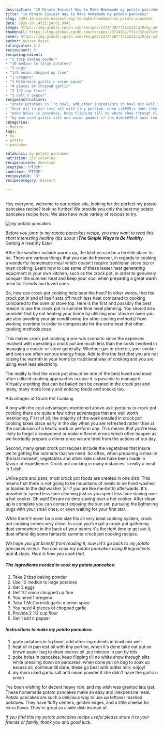 ```yaml
---
description: "10 Minute Easiest Way to Make Homemade my potato pancakes"
title: "10 Minute Easiest Way to Make Homemade my potato pancakes"
slug: 3391-10-minute-easiest-way-to-make-homemade-my-potato-pancakes
date: 2020-10-14T21:24:01.094Z
image: https://img-global.cpcdn.com/recipes/23724387/751x532cq70/my-potato-pancakes-recipe-main-photo.jpg
thumbnail: https://img-global.cpcdn.com/recipes/23724387/751x532cq70/my-potato-pancakes-recipe-main-photo.jpg
cover: https://img-global.cpcdn.com/recipes/23724387/751x532cq70/my-potato-pancakes-recipe-main-photo.jpg
author: Hester Reyes
ratingvalue: 3.2
reviewcount: 5
recipeingredient:
- "2 tbsp baking powder"
- "10 mediun to large potatoes"
- "3 eggs"
- "1/2 onion chopped up fine"
- "1 oregeno"
- "1 McCormick garlic n onion spice"
- "4 pieces of chopped garlic"
- "2 1/2 cup flour"
- "1 salt n pepper"
recipeinstructions:
- "grate potatoes in lrg bowl, add other ingredients in bowl mix well."
- "heat oil in pan test oil with tiny portion, when it&#39;s done take out put on brown paper bag to drain excess oil ,put mixture in pan by tbls"
- "poke holes in pancakes, keep flipping till no white show through slits while pressing down on pancakes, when done put on bag to soak up excess oil, continue till done, these go best with butter milk. enjoy!"
- "my mom used garlic salt and onion powder if she didn&#39;t have the garlic n onion"
categories:
- Recipe
tags:
- my
- potato
- pancakes

katakunci: my potato pancakes 
nutrition: 255 calories
recipecuisine: American
preptime: "PT32M"
cooktime: "PT33M"
recipeyield: "3"
recipecategory: Dessert

---
```

<br>
Hey everyone, welcome to our recipe site, looking for the perfect my potato pancakes recipe? look no further! We provide you only the best my potato pancakes recipe here. We also have wide variety of recipes to try.
<br>


![my potato pancakes](https://img-global.cpcdn.com/recipes/23724387/751x532cq70/my-potato-pancakes-recipe-main-photo.jpg)

<i>Before you jump to my potato pancakes recipe, you may want to read this short interesting healthy tips about {<strong>The Simple Ways to Be Healthy</strong>.</i>
Getting A Healthy Eater


After the weather outside warms up, the kitchen can be a terrible place to be. There are various things that you can do however, in regards to cooking a wonderful homemade meal which doesn't require traditional stove top or oven cooking. Learn how to use some of these lesser heat generating equipment in your own kitchen, such as the crock pot, in order to genuinely conquer the summer heat and keep your cool when preparing a great warm meal for friends and loved ones.

So, how can crock pot cooking help beat the heat? In other words, that the crock pot in and of itself sets off much less heat compared to cooking compared to the oven or stove top. Here is the first and possibly the best reason to use the crock pot in summer time meal planning. You should also consider that by not heating your home by utilizing your stove or oven you are also avoiding your air conditioning (or other cooling methods) from working overtime in order to compensate for the extra heat that other cooking methods pose.

This makes crock pot cooking a win-win scenario since the expenses involved with operating a crock pot are much less than the costs involved in managing a cooker or stove generally. Whether gas or electric, your cooker and oven are often serious energy hogs. Add to this the fact that you are not raising the warmth in your home by traditional way of cooking and you are using even less electricity.

 The reality is that the crock pot should be one of the best loved and most often utilized cooking approaches in case it is possible to manage it.  Virtually anything that can be baked can be created in the crock pot and many, many more lovely and enticing foods and snacks too.

Advantages of Crock Pot Cooking

Along with the cost advantages mentioned above as it pertains to crock pot cooking there are quite a few other advantages that are well worth mentioning. First of all, the majority of the work entailed in crock pot cooking takes place early in the day when you are refreshed rather than at the conclusion of a hectic work or perform day. This means that you're less likely to forget a component or make different errors which often happen as we hurriedly prepare a dinner once we are tired from the actions of our day.

Second, many great crock pot recipes include the vegetables that insure we're getting the nutrients that we need. So often, when preparing a meal in the last moment, vegetables and other side dishes have been made in favour of expedience. Crock pot cooking in many instances is really a meal in 1 dish.

 Unlike pots and pans, most crock pot foods are created in one dish. This means that there is not going to be mountains of meals to be hand washed or loaded to the dishwasher (or if you are like me-both) afterwards. It's possible to spend less time cleaning just as you spent less time slaving over a hot cooker. Oh wait! Ensure no time slaving over a hot cooker. After clean up is complete you can contact enjoying the sun set, pursuing the lightening bugs with your small ones, or even waiting for your first star.

While there'll never be a one size fits all very ideal cooking system, crock pot cooking comes very close. In case you've got a crock pot gathering dust somewhere in the back of your pantry it's the right time to get out it, dust offand dig some fantastic summer crock pot cooking recipes.


<i>We hope you got benefit from reading it, now let's go back to my potato pancakes recipe. You can cook my potato pancakes using <strong>9</strong> ingredients and <strong>4</strong> steps. Here is how you cook that.
</i>

##### The ingredients needed to cook my potato pancakes:

1. Take 2 tbsp baking powder
1. Use 10 mediun to large potatoes
1. Get 3 eggs
1. Get 1/2 onion chopped up fine
1. You need 1 oregeno
1. Take 1 McCormick garlic n onion spice
1. You need 4 pieces of chopped garlic
1. Provide 2 1/2 cup flour
1. Get 1 salt n pepper


##### Instructions to make my potato pancakes:

1. grate potatoes in lrg bowl, add other ingredients in bowl mix well.
1. heat oil in pan test oil with tiny portion, when it&#39;s done take out put on brown paper bag to drain excess oil ,put mixture in pan by tbls
1. poke holes in pancakes, keep flipping till no white show through slits while pressing down on pancakes, when done put on bag to soak up excess oil, continue till done, these go best with butter milk. enjoy!
1. my mom used garlic salt and onion powder if she didn&#39;t have the garlic n onion


I&#39;ve been wishing for decent heavy rain, and my wish was granted late last. These homemade potato pancakes make an easy and inexpensive meal. Potato pancakes are such a delicious way to use up leftover mashed potatoes. They have fluffy centers, golden edges, and a little cheese for extra flavor. They&#39;re great as a side dish instead of. 

<i>If you find this my potato pancakes recipe useful please share it to your friends or family, thank you and good luck.</i>
